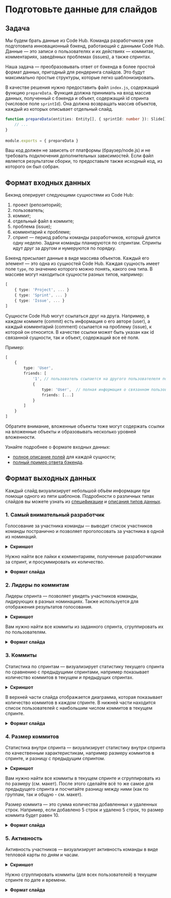 # Подготовьте данные для слайдов
## Задача

Мы будем брать данные из Code Hub. Команда разработчиков уже подготовила инновационный бэкенд, работающий с данными Code Hub. Данные — это записи о пользователях и их действиях — коммитах, комментариях, заведённых проблемах (issues), а также спринтах.

Наша задача — преобразовывать ответ от бэкенда в более простой формат данных, пригодный для рендеринга слайдов. Это будут максимально простые структуры, которые легко шаблонизировать.

В качестве решения нужно предоставить файл `index.js`, содержащий функцию `prepareData`. Функция должна принимать на вход массив данных, полученный с бэкенда и объект, содержащий id спринта (числовое поле `sprintId`). Она должна возвращать массив объектов, каждый из которых описывает отдельный слайд.

```ts
function prepareData(entities: Entity[], { sprintId: number }): Slide[] {
    // ...
}

module.exports = { prepareData }
```

Ваш код должен не зависеть от платформы (браузер/node.js) и не требовать подключения дополнительных зависимостей. Если файл является результатом сборки, то предоставьте также исходный код, из которого он был собран.

## Формат входных данных

Бекэнд оперирует следующими сущностями из Code Hub:

1. проект (репозиторий);
2. пользователь;
3. коммит;
4. отдельный файл в коммите;
5. проблема (issue);
6. комментарий к проблеме;
7. спринт — период работы команды разработчиков, который длится одну неделю. Задачи команды планируются по спринтам. Спринты идут друг за другом и нумеруются по порядку.

Бэкенд присылает данные в виде массива объектов. Каждый его элемент — это одна из сущностей Code Hub. Каждая сущность имеет поле `type`, по значению которого можно понять, какого она типа. В массиве могут находиться сущности разных типов, например:

```ts
[
    { type: 'Project', ... }
    { type: 'Sprint', ... }
    { type: 'Issue', ... }
]
```

Сущности Code Hub могут ссылаться друг на друга. Например, в каждом коммите (commit) есть информация о его авторе (user), а каждый комментарий (comment) ссылается на проблему (issue), к которой он относится. В качестве ссылки может быть указан как id связанной сущности, так и объект, содержащий все её поля.

Пример:

```ts
[
    {
        type: 'User',
        friends: [
            '1', // пользователь ссылается на другого пользователеля по id
            {
                type: 'User',  // полная информация о связанном пользователе
                friends: [...]
            }
        ] 
    }
]
```

Обратите внимание, вложенные объекты тоже могут содержать ссылки на вложенные объекты и образовывать несколько уровней вложенности.

Узнайте подробнее о формате входных данных:

- [полное описание полей](./examples/types.d.ts) для каждой сущности;
- [полный пример ответа бэкенда](./examples/input.json).

## Формат выходных данных

Каждый слайд визуализирует небольшой объём информации при помощи одного из пяти шаблонов. Подробности о различных типах слайдов вы можете узнать из [спецификации](https://www.figma.com/file/0HYYteSLpxex9QeAka6JGr/IDC-2021-test-work?node-id=711%3A12033) и [описания типов данных](./examples/stories.d.ts).

### 1. Самый внимательный разработчик

Голосование за участника команды — выводит список участников команды постранично и позволяет проголосовать за участника в одной из номинаций.

<details>
<summary><b>Скриншот</b></summary>
<img src="./assets/img/attention.png" style="max-width: 193px"/>
</details>

Нужно найти все лайки к комментариям, полученные разработчиками за спринт, и просуммировать их количество.

<details>
<summary><b>Формат слайда</b></summary>
<pre>
{
  "alias": "vote",
  "data": {
    "title": "Самый 🔎 внимательный разработчик",
    "subtitle": "Спринт № 213",
    "emoji": "🔎",
    "users": [
      {"id": 1, "name": "Евгений Дементьев", "avatar": "1.jpg", "valueText": "22 голоса"},
      {"id": 4, "name": "Вадим Пацев", "avatar": "4.jpg", "valueText": "19 голосов"},
      {"id": 10, "name": "Яна Берникова", "avatar": "10.jpg", "valueText": "17 голосов"},
      {"id": 12, "name": "Алексей Ярошевич", "avatar": "12.jpg", "valueText": "16 голосов"},
      {"id": 11, "name": "Юрий Фролов", "avatar": "11.jpg", "valueText": "11 голосов"},
      {"id": 2, "name": "Александр Шлейко", "avatar": "2.jpg", "valueText": "10 голосов"},
      {"id": 5, "name": "Александр Николаичев", "avatar": "5.jpg", "valueText": "9 голосов"},
      {"id": 6, "name": "Андрей Мокроусов", "avatar": "6.jpg", "valueText": "8 голосов"},
      {"id": 8, "name": "Александр Иванков", "avatar": "8.jpg", "valueText": "7 голосов"},
      {"id": 7, "name": "Дмитрий Андриянов", "avatar": "7.jpg", "valueText": "6 голосов"},
      {"id": 3, "name": "Дарья Ковалева", "avatar": "3.jpg", "valueText": "5 голосов"},
      {"id": 9, "name": "Сергей Бережной", "avatar": "9.jpg", "valueText": "4 голоса"}
    ]
  }
}
</pre>
</details>

### 2. Лидеры по коммитам

Лидеры спринта — позволяет увидеть участников команды, лидирующих в разных номинациях. Также используется для отображения результатов голосования.

<details>
<summary><b>Скриншот</b></summary>
<img src="./assets/img/leader.png" style="max-width: 193px"/>
</details>

Вам нужно найти все коммиты из заданного спринта, сгруппировать их по пользователям.

<details>
<summary><b>Формат слайда</b></summary>
<pre>
{
  "alias": "leaders",
  "data": {
    "title": "Больше всего коммитов",
    "subtitle": "Спринт № 213",
    "emoji": "👑",
    "users": [
      {"id": 3, "name": "Дарья Ковалева", "avatar": "3.jpg", "valueText": "32"},
      {"id": 9, "name": "Сергей Бережной", "avatar": "9.jpg", "valueText": "27"},
      {"id": 7, "name": "Дмитрий Андриянов", "avatar": "7.jpg", "valueText": "22"},
      {"id": 6, "name": "Андрей Мокроусов", "avatar": "6.jpg", "valueText": "20"},
      {"id": 8, "name": "Александр Иванков", "avatar": "8.jpg", "valueText": "19"}
    ]
  }
}
</pre>
</details>

### 3. Коммиты

Статистика по спринтам — визуализирует статистику текущего спринта по сравнению с предыдущими спринтами, например показывает количество коммитов в текущем и предыдущих спринтах.

<details>
<summary><b>Скриншот</b></summary>
<img src="./assets/img/commits.png" style="max-width: 193px"/>
</details>

В верхней части слайда отображается диаграмма, которая показывает количество коммитов в каждом спринте. В нижней части находится список пользователей с наибольшим числом коммитов в текущем спринте.

<details>
<summary><b>Формат слайда</b></summary>
<pre>
{
    "alias": "chart",
    "data": {
      "title": "Коммиты",
      "subtitle": "Спринт № 213",
      "values": [
        {"title": "208", "value": 152},
        {"title": "209", "value": 128},
        {"title": "210", "value": 164},
        {"title": "211", "value": 118},
        {"title": "212", "value": 140},
        {"title": "213", "value": 182, "active": true},
        {"title": "214", "value": 0},
        {"title": "215", "value": 0},
        {"title": "216", "value": 0},
      ],
      "users": [
        {"id": 3, "name": "Дарья Ковалева", "avatar": "3.jpg", "valueText": "32"},
        {"id": 9, "name": "Сергей Бережной", "avatar": "9.jpg", "valueText": "27"},
        {"id": 7, "name": "Дмитрий Андриянов", "avatar": "7.jpg", "valueText": "22"}
      ]
    }
  },
</pre>
</details>

### 4. Размер коммитов

Статистика внутри спринта — визуализирует статистику внутри спринта по качественным характеристикам, например размеру коммитов в спринте, и разницу с предыдущим спринтом.

<details>
<summary><b>Скриншот</b></summary>
<img src="./assets/img/size.png" style="max-width: 193px"/>
</details>

Вам нужно найти все коммиты в текущем спринте и сгруппировать из по размеру (см. макет). После этого сделайте всё то же самое для предыдущего спринта и посчитайте разницу между ними (как по группам, так и общую - см. макет).

Размер коммита — это сумма количества добавленных и удаленных строк. Например, если добавлено 5 строк и удалено 5 строк, то размер коммита будет равен 10.

<details>
<summary><b>Формат слайда</b></summary>
<pre>
{
  "alias": "diagram",
  "data": {
    "title": "Размер коммитов",
    "subtitle": "Спринт № 213",
    "totalText": "182 коммита",
    "differenceText": "+42 с прошлого спринта",
    "categories": [
      {"title": "> 1001 строки", "valueText": "30 коммитов", "differenceText": "+8 коммитов"},
      {"title": "501 — 1000 строк", "valueText": "32 коммита", "differenceText": "+6 коммитов"},
      {"title": "101 — 500 строк", "valueText": "58 коммитов", "differenceText": "+16 коммитов"},
      {"title": "1 — 100 строк", "valueText": "62 коммита", "differenceText": "+12 коммитов"}
    ]
  }
}
</pre>
</details>

### 5. Активность

Активность участников — визуализирует активность команды в виде тепловой карты по дням и часам.

<details>
<summary><b>Скриншот</b></summary>
<img src="./assets/img/activity.png" style="max-width: 193px"/>
</details>

Нужно сгруппировать коммиты (для всех пользователей) в текущем спринте по дате и времени.

<details>
<summary><b>Формат слайда</b></summary>
<pre>
{
  "alias": "activity",
  "data": {
    "title": "Коммиты, 1 неделя",
    "subtitle": "Спринт № 213",
    "data": {
      "mon": [0, 0, 0, 0, 1, 0, 0, 0, 0, 0, 2, 3, 2, 1, 0, 1, 0, 0, 0, 0, 0, 0, 0, 0],
      "tue": [0, 0, 0, 0, 1, 0, 0, 0, 0, 5, 0, 4, 0, 0, 0, 0, 1, 0, 3, 0, 0, 2, 1, 0],
      "wed": [1, 0, 0, 0, 1, 0, 5, 0, 0, 4, 0, 0, 0, 5, 0, 2, 1, 0, 0, 0, 0, 0, 0, 1],
      "thu": [0, 1, 0, 1, 0, 0, 0, 0, 6, 0, 1, 0, 0, 1, 0, 0, 5, 0, 0, 0, 1, 0, 0, 0],
      "fri": [0, 0, 0, 0, 0, 0, 0, 1, 3, 0, 0, 5, 0, 4, 0, 0, 3, 0, 0, 0, 0, 1, 0, 0],
      "sat": [0, 0, 0, 0, 2, 1, 0, 0, 1, 0, 1, 1, 1, 0, 0, 0, 0, 0, 0, 1, 0, 0, 0, 0],
      "sun": [0, 0, 0, 0, 0, 0, 0, 1, 0, 0, 0, 0, 3, 1, 0, 0, 0, 0, 0, 0, 1, 0, 0, 0]
    }
  }
}
</pre>
</details>
